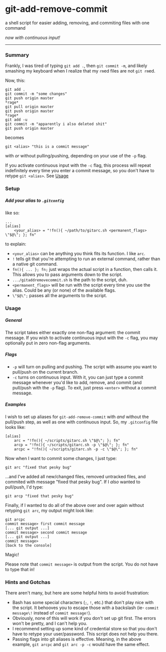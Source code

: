 # git-add-remove-commit
a shell script for easier adding, removing, and commiting files with one command

_now with continuous input!_
_____
### Summary
Frankly, I was tired of typing `git add .`, then `git commit -m`, and likely smashing my keyboard when I realize that my `rm`ed files are not `git rm`ed.

Now, this:
```
git add .
git commit -m "some changes"
git push origin master
*rage*
git pull origin master
git push origin master
*rage*
git add -u
git commit -m "apparently i also deleted shit"
git push origin master
```
becomes
```
git <alias> "this is a commit message"
```
with _or_ without pulling/pushing, depending on your use of the `-p` flag.

If you activate continuous input with the `-c` flag, this process will repeat indefinitely every time you enter a commit message, so you don't have to retype `git <alias>`. See [Usage](#usage)
### Setup
##### Add your alias to `.gitconfig`
like so:
```
...
[alias]
    <your_alias> = "!fn(){ ~/path/to/gitarc.sh <permanent_flags> \"$@\"; }; fn"
```
to explain:
- `<your_alias>` can be anything you think fits its function. I like `arc`.
- `!` tells git that you're attempting to run an external command, rather than a native git command.
- `fn(){ ... }; fn;` just wraps the actual script in a function, then calls it. This allows you to pass arguments down to the script.
- `.../gitaddremovecommit.sh` is the path to the script, duh.
- `<permanent_flags>` will be run with the script every time you use the alias. Could be any (or none) of the available flags.
- `\"$@\";` passes all the arguments to the script.

### Usage
##### General
The script takes either exactly one non-flag argument: the commit message. If you wish to activate continuous input with the `-c` flag, you may optionally put in zero non-flag arguments.
##### Flags
- `-p` will turn on pulling and pushing. The script with assume you want to pull/push on the current branch.
- `-c` turns on continuous input. With it, you can just type a commit message whenever you'd like to add, remove, and commit (and pull/push with the `-p` flag). To exit, just press `<enter>` without a commit message.
##### Examples
I wish to set up aliases for `git-add-remove-commit` with _and_ without the pull/push step, as well as one with continuous input. So, my `.gitconfig` file looks like:
```
[alias]
	arc = "!fn(){ ~/scripts/gitarc.sh \"$@\"; }; fn"
	arcp = "!fn(){ ~/scripts/gitarc.sh -p \"$@\"; }; fn"
	arcpc = "!fn(){ ~/scripts/gitarc.sh -p -c \"$@\"; }; fn"
```
Now when I want to commit some changes, I just type:
```
git arc "fixed that pesky bug"
```
...and I've added all new/changed files, removed untracked files, and commited with message "fixed that pesky bug". If I _also_ wanted to pull/push, I'd type:
```
git arcp "fixed that pesky bug"
```
Finally, if I wanted to do all of the above over and over again without retyping `git arc`, my output might look like:
```
git arcpc
commit message> first commit message
[... git output ...]
commit message> second commit message
[... git output ...]
commit message>
[back to the console]
```
Magic!

Please note that `commit message>` is output from the script. You do not have to type that in!
### Hints and Gotchas
There aren't many, but here are some helpful hints to avoid frustration:
- Bash has some special characters (`;`, `!`, etc.) that don't play nice with the script. It behooves you to escape those with a backslash (ie- `commit message\!` instead of `commit message!`).
- Obviously, none of this will  work if you don't set up git first. The errors won't be pretty, and I can't help you.
- I recommend setting up some kind of credential store so that you don't have to retype your user/password. This script does not help you there.
- Passing flags into git aliases is effective. Meaning, in the above example, `git arcpc` and `git arc -p -c` would have the same effect.
